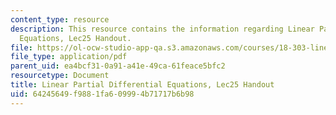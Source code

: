 ```yaml
---
content_type: resource
description: This resource contains the information regarding Linear Partial Differential
  Equations, Lec25 Handout.
file: https://ol-ocw-studio-app-qa.s3.amazonaws.com/courses/18-303-linear-partial-differential-equations-analysis-and-numerics-fall-2014/64245649f9881fa609994b71717b6b98_MIT18_303F14_fourier_disp.pdf
file_type: application/pdf
parent_uid: ea4bcf31-0a91-a41e-49ca-61feace5bfc2
resourcetype: Document
title: Linear Partial Differential Equations, Lec25 Handout
uid: 64245649-f988-1fa6-0999-4b71717b6b98
---
```

